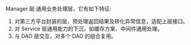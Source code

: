 Manager 层:通用业务处理层，它有如下特征:
1) 对第三方平台封装的层，预处理返回结果及转化异常信息，适配上层接口。
2) 对 Service 层通用能力的下沉，如缓存方案、中间件通用处理。
3) 与 DAO 层交互，对多个 DAO 的组合复用。